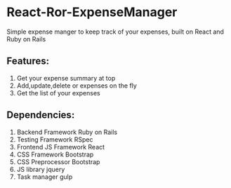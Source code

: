 # React-Ror-ExpenseManager
Simple expense manger to keep track of your expenses, built on React and Ruby on Rails

## Features:
  1. Get your expense summary at top
  2. Add,update,delete or expenses on the fly
  3. Get the list of your expenses

## Dependencies:
  1. Backend Framework Ruby on Rails
  2. Testing Framework RSpec
  3. Frontend JS Framework React
  4. CSS Framework Bootstrap
  5. CSS Preprocessor Bootstrap
  6. JS library jquery
  7. Task manager gulp


